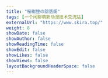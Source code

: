 ```yaml
---
title: "桜紺狸の部落阁"
tags: [一个闲聊萌新动漫技术交流站]
externalUrl: "https://www.skira.top/"
weight: 8
showDate: false
showAuthor: false
showReadingTime: false
showEdit: false
showLikes: false
showViews: false
layoutBackgroundHeaderSpace: false
---
```

